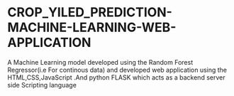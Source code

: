 # CROP_YILED_PREDICTION-MACHINE-LEARNING-WEB-APPLICATION
A Machine Learning model developed using the Random Forest Regressor(i.e For continous data) and developed web application using the HTML,CSS,JavaScript .And python FLASK which acts as a backend server side Scripting language
